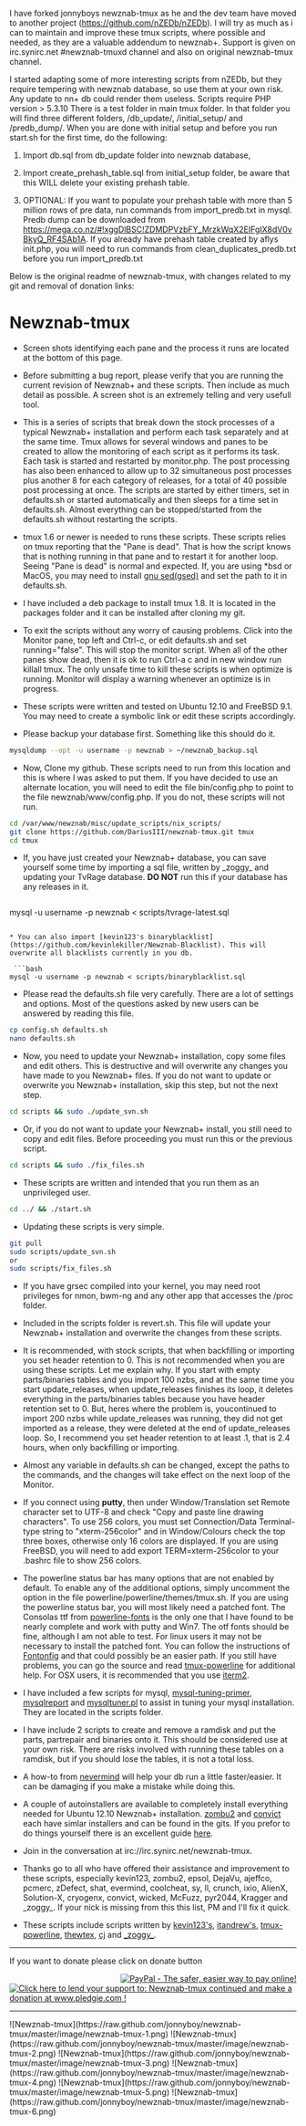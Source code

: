 I have forked jonnyboys newznab-tmux as he and the dev team have moved to another project (https://github.com/nZEDb/nZEDb). I will try as much as i can to maintain and improve these tmux scripts, where possible and needed, as they are a valuable addendum to newznab+.
Support is given on irc.synirc.net #newznab-tmuxd channel and also on original newznab-tmux channel.

I started adapting some of more interesting scripts from nZEDb, but they require tempering with newznab database, so use them at your own risk. Any update to nn+ db could render them useless. Scripts require PHP version > 5.3.10
There is a test folder in main tmux folder. In that folder you will find three different folders, /db_update/, /initial_setup/ and /predb_dump/. When you are done with initial setup and before you run start.sh for the first time, do the following:

1. Import db.sql from db_update folder into newznab database,

2. Import create_prehash_table.sql from initial_setup folder, be aware that this WILL delete your existing prehash table.

3. OPTIONAL: If you want to populate your prehash table with more than 5 million rows of pre data, run commands from import_predb.txt in mysql. Predb dump can be downloaded from  https://mega.co.nz/#!xggDlBSC!ZDMDPVzbFY_MrzkWqX2EIFgIX8dV0vBkyQ_RF4SAb1A. If you already have prehash table created by aflys init.php, you will need to run commands from clean_duplicates_predb.txt before you run import_predb.txt



Below is the original readme of newznab-tmux, with changes related to my git and removal of donation links:

# Newznab-tmux

 * Screen shots identifying each pane and the process it runs are located at the bottom of this page.
 
 * Before submitting a bug report, please verify that you are running the current revision of Newznab+ and these scripts. Then include as much detail as possible. A screen shot is an extremely telling and very usefull tool.

 * This is a series of scripts that break down the stock processes of a typical Newznab+ installation and perform each task separately and at the same time. Tmux allows for several windows and panes to be created to allow the monitoring of each script as it performs its task. Each task is started and restarted by monitor.php. The post processing has also been enhanced to allow up to 32 simultaneous post processes plus another 8 for each category of releases, for a total of 40 possible post processing at once. The scripts are started by either timers, set in defaults.sh or started automatically and then sleeps for a time set in defaults.sh. Almost everything can be stopped/started from the defaults.sh without restarting the scripts.

 * tmux 1.6 or newer is needed to runs these scripts. These scripts relies on tmux reporting that the "Pane is dead". That is how the script knows that is nothing running in that pane and to restart it for another loop. Seeing "Pane is dead" is normal and expected. If, you are using \*bsd or MacOS, you may need to install [gnu sed(gsed)](http://www.gnu.org/software/software.html) and set the path to it in defaults.sh.

 * I have included a deb package to install tmux 1.8. It is located in the packages folder and it can be installed after cloning my git.

 * To exit the scripts without any worry of causing problems. Click into the Monitor pane, top left and Ctrl-c, or edit defaults.sh and set running="false". This will stop the monitor script. When all of the other panes show dead, then it is ok to run Ctrl-a c and in new window run killall tmux. The only unsafe time to kill these scripts is when optimize is running. Monitor  will display a warning whenever an optimize is in progress.

 * These scripts were written and tested on Ubuntu 12.10 and FreeBSD 9.1. You may need to create a symbolic link or edit these scripts accordingly.

 * Please backup your database first. Something like this should do it.
 
  ```bash
  mysqldump --opt -u username -p newznab > ~/newznab_backup.sql
  ```

 * Now, Clone my github. These scripts need to run from this location and this is where I was asked to put them. If you have decided to use an alternate location, you will need to edit the file bin/config.php to point to the file newznab/www/config.php. If you do not, these scripts will not run.

  ```bash
  cd /var/www/newznab/misc/update_scripts/nix_scripts/
  git clone https://github.com/DariusIII/newznab-tmux.git tmux
  cd tmux
  ```  

 * If, you have just created your Newznab+ database, you can save yourself some time by importing a sql file, written by \_zoggy\_ and updating your TvRage database. **DO NOT** run this if your database has any releases in it.
 
   ```bash
  mysql -u username -p newznab < scripts/tvrage-latest.sql
  ```

 * You can also import [kevin123's binaryblacklist](https://github.com/kevinlekiller/Newznab-Blacklist). This will overwrite all blacklists currently in you db.

   ```bash
  mysql -u username -p newznab < scripts/binaryblacklist.sql
  ```
  
 * Please read the defaults.sh file very carefully. There are a lot of settings and options. Most of the questions asked by new users can be answered by reading this file.

  ```bash
  cp config.sh defaults.sh
  nano defaults.sh
  ```

 * Now, you need to update your Newznab+ installation, copy some files and edit others. This is destructive and will overwrite any changes you have made to you Newznab+ files. If you do not want to update or overwrite you Newznab+ installation, skip this step, but not the next step.

  ```bash
  cd scripts && sudo ./update_svn.sh
  ```

 * Or, if you do not want to update your Newznab+ install, you still need to copy and edit files. Before proceeding you must run this or the previous script.
 
  ```bash
  cd scripts && sudo ./fix_files.sh
  ```

 * These scripts are written and intended that you run them as an unprivileged user.

  ```bash
  cd ../ && ./start.sh
  ```

 * Updating these scripts is very simple.

  ```bash
  git pull
  sudo scripts/update_svn.sh
  or
  sudo scripts/fix_files.sh
  ```

 * If you have grsec compiled into your kernel, you may need root privileges for nmon, bwm-ng and any other app that accesses the /proc folder.

 * Included in the scripts folder is revert.sh. This file will update your Newznab+ installation and overwrite the changes from these scripts.
 
 * It is recommended, with stock scripts, that when backfilling or importing you set header retention to 0. This is not recommended when you are using these scripts. Let me explain why. If you start with empty parts/binaries tables and you import 100 nzbs, and at the same time you start update_releases, when update_releases finishes its loop, it deletes everything in the parts/binaries tables because you have header retention set to 0. But, heres where the problem is, youcontinued to import 200 nzbs while update_releases was running, they did not get imported as a release, they were deleted at the end of update_releases loop. So, I recommend you set header retention to at least .1, that is 2.4 hours, when only backfilling or importing.

 * Almost any variable in defaults.sh can be changed, except the paths to the commands, and the changes will take effect on the next loop of the Monitor.

 * If you connect using **putty**, then under Window/Translation set Remote character set to UTF-8 and check "Copy and paste line drawing characters". To use 256 colors, you must set Connection/Data Terminal-type string to "xterm-256color" and in Window/Colours check the top three boxes, otherwise only 16 colors are displayed. If you are using FreeBSD, you will need to add export TERM=xterm-256color to your .bashrc file to show 256 colors.
 
 * The powerline status bar has many options that are not enabled by default. To enable any of the additional options, simply uncomment the option in the file powerline/powerline/themes/tmux.sh. If you are using the powerline status bar, you will most likely need a patched font. The Consolas ttf from [powerline-fonts](https://github.com/jonnyboy/powerline-fonts) is the only one that I have found to be nearly complete and work with putty and Win7. The otf fonts should be fine, although I am not able to test. For linux users it may not be necessary to install the patched font. You can follow the instructions of [Fontonfig](https://powerline.readthedocs.org/en/latest/installation/linux.html#font-installation) and that could possibly be an easier path. If you still have problems, you can go the source and read [tmux-powerline](https://github.com/erikw/tmux-powerline) for additional help. For OSX users, it is recommended that you use [iterm2](http://www.iterm2.com/#/section/home).

 * I have included a few scripts for mysql, [mysql-tuning-primer](https://launchpad.net/mysql-tuning-primer), [mysqlreport](http://hackmysql.com/mysqlreport) and [mysqltuner.pl](https://github.com/sunfoxcz/MySQLTuner-perl/blob/master/mysqltuner.pl) to assist in tuning your mysql installation. They are located in the scripts folder.

 * I have include 2 scripts to create and remove a ramdisk and put the parts, partrepair and binaries onto it. This should be considered use at your own risk. There are risks involved with running these tables on a ramdisk, but if you should lose the tables, it is not a total loss.

 * A how-to from [nevermind](http://pastebin.com/ibpi71iE) will help your db run a little faster/easier. It can be damaging if you make a mistake while doing this.

 * A couple of autoinstallers are available to completely install everything needed for Ubuntu 12.10 Newznab+ installation. [zombu2](https://github.com/zombu2/nninstall) and [convict](https://github.com/rcconvict/nninstaller) each have simlar installers and can be found in the gits. If you prefor to do things yourself there is an excellent guide [here](http://oizopower.tweakblogs.net/blog/8524/newznab%2B-installatie-%28ubuntu-nginx-percona%29.html).
  
 * Join in the conversation at irc://irc.synirc.net/newznab-tmux.



 * Thanks go to all who have offered their assistance and improvement to these scripts, especially kevin123, zombu2, epsol, DejaVu, ajeffco, pcmerc, zDefect, shat, evermind, coolcheat, sy, ll, crunch, ixio, AlienX, Solution-X, cryogenx, convict, wicked, McFuzz, pyr2044, Kragger and \_zoggy\_. If your nick is missing from this this list, PM and I'll fix it quick.
 
 * These scripts include scripts written by [kevin123's](https://github.com/kevinlekiller), [itandrew's](https://github.com/itandrew/Newznab-InnoDB-Dropin), [tmux-powerline](https://github.com/erikw/tmux-powerline), [thewtex](https://github.com/thewtex/tmux-mem-cpu-load), [cj](https://github.com/NNScripts/nn-custom-scripts) and [\_zoggy\_](http://zoggy.net/tvrage-latest.sql).

<hr>
If you want to donate please click on donate button

<a style="float:right;" href="https://www.paypal.com/cgi-bin/webscr?cmd=_s-xclick&hosted_button_id=7MQLC6ZLSQMKE"><img src="https://www.paypal.com/en_US/i/btn/btn_donateCC_LG.gif" alt="PayPal - The safer, easier way to pay online!" /></a>
<a href='http://www.pledgie.com/campaigns/21167'><img alt='Click here to lend your support to: Newznab-tmux continued and make a donation at www.pledgie.com !' src='http://www.pledgie.com/campaigns/21167.png?skin_name=chrome' border='0' /></a>





<hr>
![Newznab-tmux](https://raw.github.com/jonnyboy/newznab-tmux/master/image/newznab-tmux-1.png)
![Newznab-tmux](https://raw.github.com/jonnyboy/newznab-tmux/master/image/newznab-tmux-2.png)
![Newznab-tmux](https://raw.github.com/jonnyboy/newznab-tmux/master/image/newznab-tmux-3.png)
![Newznab-tmux](https://raw.github.com/jonnyboy/newznab-tmux/master/image/newznab-tmux-4.png)
![Newznab-tmux](https://raw.github.com/jonnyboy/newznab-tmux/master/image/newznab-tmux-5.png)
![Newznab-tmux](https://raw.github.com/jonnyboy/newznab-tmux/master/image/newznab-tmux-6.png)

